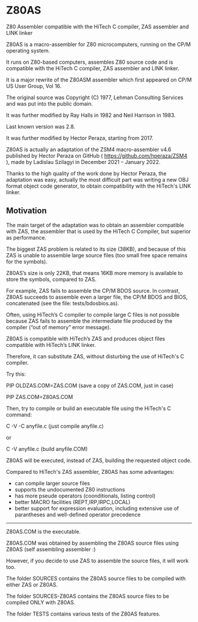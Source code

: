 # Z80AS
Z80 Assembler compatible with the HiTech C compiler, ZAS assembler and LINK linker

Z80AS is a macro-assembler for Z80 microcomputers, running on the CP/M operating system. 

It runs on Z80-based computers, assembles Z80 source code and is compatible with the HiTech C compiler, ZAS assembler and LINK linker.

It is a major rewrite of the Z80ASM assembler which first appeared on CP/M US User Group, Vol 16. 

The original source was Copyright (C) 1977, Lehman Consulting Services and was put into the public domain. 

It was further modified by Ray Halls in 1982 and Neil Harrison in 1983. 

Last known version was 2.8. 

It was further modified by Hector Peraza, starting from 2017. 

Z80AS is actually an adaptation of the ZSM4 macro-assembler v4.6 published by Hector Peraza on GitHub ( https://github.com/hperaza/ZSM4 ), made by Ladislau Szilagyi in December 2021 – January 2022.

Thanks to the high quality of the work done by Hector Peraza, the adaptation was easy, actually the most difficult part was writing a new OBJ format object code generator, to obtain compatibility with the HiTech's LINK linker.

Motivation
----------

The main target of the adaptation was to obtain an assembler compatible with ZAS, the assembler that is used by the HiTech C Compiler, but superior as performance. 

The biggest ZAS problem is related to its size (38KB), and because of this ZAS is unable to assemble large source files (too small free space remains for the symbols). 

Z80AS’s size is only 22KB, that means 16KB more memory is available to store the symbols, compared to ZAS.

For example, ZAS fails to assemble the CP/M BDOS source. In contrast, Z80AS succeeds to assemble even a larger file, the CP/M BDOS and BIOS, concatenated (see the file: tests/bdosbios.as).

Often, using HiTech’s C compiler to compile large C files is not possible because ZAS fails to assemble the intermediate file produced by the compiler (“out of memory” error message).

Z80AS is compatible with HiTech’s ZAS and produces object files compatible with HiTech’s LINK linker. 

Therefore, it can substitute ZAS, without disturbing the use of HiTech's C compiler.

Try this:

PIP OLDZAS.COM=ZAS.COM (save a copy of ZAS.COM, just in case)
  
PIP ZAS.COM=Z80AS.COM

Then, try to compile or build an executable file using the HiTech's C command:

C -V -C anyfile.c (just compile anyfile.c)

or

C -V anyfile.c (build anyfile.COM)

Z80AS will be executed, instead of ZAS, building the requested object code.

Compared to HiTech's ZAS assembler, Z80AS has some advantages:

- can compile larger source files
- supports the undocumented Z80 instructions
- has more pseude operators (coonditionals, listing control)
- better MACRO facilities (REPT,IRP,IRPC,LOCAL)
- better support for expression evaluation, including extensive use of parantheses and well-defined operator precedence

----------------------------------------------------------------------------------------

Z80AS.COM is the executable.

Z80AS.COM was obtained by assembling the Z80AS source files using Z80AS (self assembling assembler :)

However, if you decide to use ZAS to assemble the source files, it will work too.

The folder SOURCES contains the Z80AS source files to be compiled with either ZAS or Z80AS.

The folder SOURCES-Z80AS contains the Z80AS source files to be compiled ONLY with Z80AS.

The folder TESTS contains various tests of the Z80AS features.

